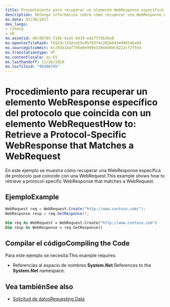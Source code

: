 ```yaml
---
title: Procedimiento para recuperar un elemento WebResponse específico del protocolo que coincida con un elemento WebRequest
description: Obtenga información sobre cómo recuperar una WebResponse específica de protocolo que coincide con una WebRequest en .NET Framework.
ms.date: 03/30/2017
dev_langs:
- csharp
- vb
ms.assetid: d8c90785-f16b-42a5-8439-ed2f731b2ba8
ms.openlocfilehash: fd163c115dcd19c05f93f4c202b043440834ba9d
ms.sourcegitcommit: bc293b14af795e0e999e3304dd40c0222cf2ffe4
ms.translationtype: HT
ms.contentlocale: es-ES
ms.lasthandoff: 11/26/2020
ms.locfileid: "96266745"
---
```

# <a name="how-to-retrieve-a-protocol-specific-webresponse-that-matches-a-webrequest"></a><span data-ttu-id="005ff-103">Procedimiento para recuperar un elemento WebResponse específico del protocolo que coincida con un elemento WebRequest</span><span class="sxs-lookup"><span data-stu-id="005ff-103">How to: Retrieve a Protocol-Specific WebResponse that Matches a WebRequest</span></span>

<span data-ttu-id="005ff-104">En este ejemplo se muestra cómo recuperar una WebResponse específica de protocolo que coincide con una WebRequest.</span><span class="sxs-lookup"><span data-stu-id="005ff-104">This example shows how to retrieve a protocol-specific WebResponse that matches a WebRequest.</span></span>  
  
## <a name="example"></a><span data-ttu-id="005ff-105">Ejemplo</span><span class="sxs-lookup"><span data-stu-id="005ff-105">Example</span></span>  
  
```csharp  
WebRequest req = WebRequest.Create("http://www.contoso.com/");  
WebResponse resp = req.GetResponse();  
```  
  
```vb  
Dim req As WebRequest = WebRequest.Create("http://www.contoso.com")  
Dim resp As WebResponse = req.GetResponse()  
```  
  
## <a name="compiling-the-code"></a><span data-ttu-id="005ff-106">Compilar el código</span><span class="sxs-lookup"><span data-stu-id="005ff-106">Compiling the Code</span></span>  

 <span data-ttu-id="005ff-107">Para este ejemplo se necesita:</span><span class="sxs-lookup"><span data-stu-id="005ff-107">This example requires:</span></span>  
  
- <span data-ttu-id="005ff-108">Referencias al espacio de nombres **System.Net**.</span><span class="sxs-lookup"><span data-stu-id="005ff-108">References to the **System.Net** namespace.</span></span>  
  
## <a name="see-also"></a><span data-ttu-id="005ff-109">Vea también</span><span class="sxs-lookup"><span data-stu-id="005ff-109">See also</span></span>

- [<span data-ttu-id="005ff-110">Solicitud de datos</span><span class="sxs-lookup"><span data-stu-id="005ff-110">Requesting Data</span></span>](requesting-data.md)
